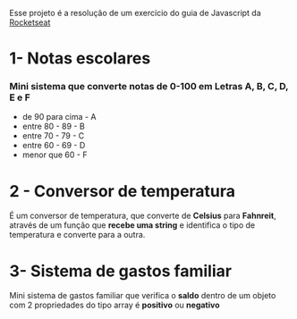 Esse projeto é a resolução de um exercício do guia de Javascript da [Rocketseat](https://rocketseat.com.br/)

# 1- Notas escolares
### Mini sistema que converte notas de 0-100 em Letras A, B, C, D, E e F

* de 90 para cima - A
* entre 80 - 89 - B
* entre 70 - 79 - C
* entre 60 - 69 - D
* menor que 60 - F

# 2 - Conversor de temperatura 

É um conversor de temperatura, que converte de **Celsius** para **Fahnreit**, através de um função que **recebe uma string** e identifica o tipo de temperatura e converte para a outra.

# 3- Sistema de gastos familiar
Mini sistema de gastos familiar que verifica o **saldo** dentro de um objeto com 2 propriedades do tipo array é **positivo** ou **negativo**